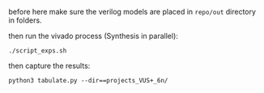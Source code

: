 before here make sure the verilog models are placed in `repo/out` directory in folders.

then run the vivado process (Synthesis in parallel):
```
./script_exps.sh
```
then capture the results:
```
python3 tabulate.py --dir==projects_VUS+_6n/
```

